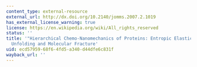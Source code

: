 ```yaml
---
content_type: external-resource
external_url: http://dx.doi.org/10.2140/jomms.2007.2.1019
has_external_license_warning: true
license: https://en.wikipedia.org/wiki/All_rights_reserved
status: ''
title: '"Hierarchical Chemo-Nanomechanics of Proteins: Entropic Elasticity, Protein
  Unfolding and Molecular Fracture'
uid: ecd57959-68f6-4fd5-a340-d44dfe6c831f
wayback_url: ''
---
```

